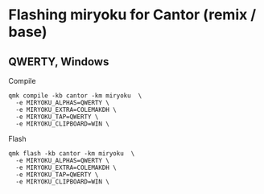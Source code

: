 # Flashing miryoku for Cantor (remix / base)

## QWERTY, Windows
Compile
```
qmk compile -kb cantor -km miryoku  \
  -e MIRYOKU_ALPHAS=QWERTY \
  -e MIRYOKU_EXTRA=COLEMAKDH \
  -e MIRYOKU_TAP=QWERTY \
  -e MIRYOKU_CLIPBOARD=WIN \
```
Flash
```
qmk flash -kb cantor -km miryoku  \
  -e MIRYOKU_ALPHAS=QWERTY \
  -e MIRYOKU_EXTRA=COLEMAKDH \
  -e MIRYOKU_TAP=QWERTY \
  -e MIRYOKU_CLIPBOARD=WIN \
```
